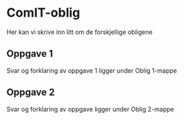 # ComIT-oblig
Her kan vi skrive inn litt om de forskjellige obligene

## Oppgave 1 
Svar og forklaring av oppgave 1 ligger under Oblig 1-mappe

## Oppgave 2 
Svar og forklaring av oppgave ligger under Oblig 2-mappe 
